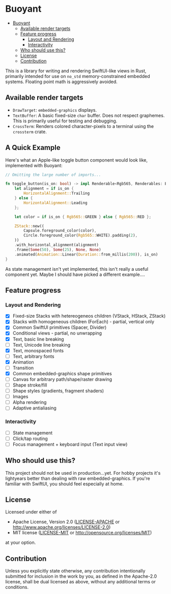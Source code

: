 # Buoyant

<!--toc:start-->
- [Buoyant](#buoyant)
  - [Available render targets](#available-render-targets)
  - [Feature progress](#feature-progress)
    - [Layout and Rendering](#layout-and-rendering)
    - [Interactivity](#interactivity)
  - [Who should use this?](#who-should-use-this)
  - [License](#license)
  - [Contribution](#contribution)
<!--toc:end-->

This is a library for writing and rendering SwiftUI-like views in Rust,
primarily intended for use on `no_std` memory-constrained embedded systems.
Floating point math is aggressively avoided.

## Available render targets

- `DrawTarget`: `embedded-graphics` displays.
- `TextBuffer`: A basic fixed-size `char` buffer. Does not respect graphemes.
  This is primarily useful for testing and debugging.
- `CrossTerm`: Renders colored character-pixels to a terminal using
  the `crossterm` crate.

## A Quick Example

Here's what an Apple-like toggle button component would look like,
implemented with Buoyant:

```rust
// Omitting the large number of imports...

fn toggle_button(is_on: bool) -> impl Renderable<Rgb565, Renderables: EmbeddedGraphicsRender<Rgb565>> {
    let alignment = if is_on {
        HorizontalAlignment::Trailing
    } else {
        HorizontalAlignment::Leading
    };

    let color = if is_on { Rgb565::GREEN } else { Rgb565::RED };

    ZStack::new((
        Capsule.foreground_color(color),
        Circle.foreground_color(Rgb565::WHITE).padding(2),
    ))
    .with_horizontal_alignment(alignment)
    .frame(Some(50), Some(25), None, None)
    .animated(Animation::Linear(Duration::from_millis(200)), is_on)
}
```

As state management isn't yet implemented, this isn't really a useful component yet.
Maybe I should have picked a different example....

## Feature progress

### Layout and Rendering

- [x] Fixed-size Stacks with hetereogeneos children (VStack, HStack, ZStack)
- [x] Stacks with homogeneous children (ForEach) - partial, vertical only
- [x] Common SwiftUI primitives (Spacer, Divider)
- [x] Conditional views - partial, no unwrapping
- [x] Text, basic line breaking
- [ ] Text, Unicode line breaking
- [x] Text, monospaced fonts
- [ ] Text, arbitrary fonts
- [x] Animation
- [ ] Transition
- [x] Common embedded-graphics shape primitives
- [ ] Canvas for arbitrary path/shape/raster drawing
- [ ] Shape stroke/fill
- [ ] Shape styles (gradients, fragment shaders)
- [ ] Images
- [ ] Alpha rendering
- [ ] Adaptive antialiasing

### Interactivity

- [ ] State management
- [ ] Click/tap routing
- [ ] Focus management + keyboard input (Text input view)

## Who should use this?

This project should not be used in production...yet. For hobby projects it's
lightyears better than dealing with raw embedded-graphics. If you're familiar
with SwiftUI, you should feel especially at home.

## License

Licensed under either of

- Apache License, Version 2.0
  ([LICENSE-APACHE](LICENSE-APACHE) or <http://www.apache.org/licenses/LICENSE-2.0>)
- MIT license
  ([LICENSE-MIT](LICENSE-MIT) or <http://opensource.org/licenses/MIT>)

at your option.

## Contribution

Unless you explicitly state otherwise, any contribution intentionally submitted
for inclusion in the work by you, as defined in the Apache-2.0 license, shall be
dual licensed as above, without any additional terms or conditions.
